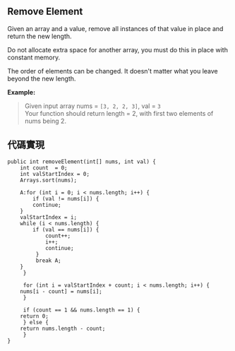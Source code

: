 ## Remove Element

Given an array and a value, remove all instances of that value in place and return the new length.

Do not allocate extra space for another array, you must do this in place with constant memory.

The order of elements can be changed. It doesn't matter what you leave beyond the new length.

**Example:**
> Given input array nums = ``[3, 2, 2, 3]``, val = ``3``   
> Your function should return length = 2, with first two elements of nums being 2.


## 代碼實現

```
public int removeElement(int[] nums, int val) {
    int count  = 0;
    int valStartIndex = 0;
    Arrays.sort(nums);

    A:for (int i = 0; i < nums.length; i++) {
        if (val != nums[i]) {
	    continue;
	}
	valStartIndex = i;
	while (i < nums.length) {
	    if (val == nums[i]) {
	        count++;
	        i++;
	        continue;
	     }
	     break A;
	}
     }

     for (int i = valStartIndex + count; i < nums.length; i++) {
	nums[i - count] = nums[i];
     }

     if (count == 1 && nums.length == 1) {
	return 0;
     } else {
	return nums.length - count;
     }
}

```
